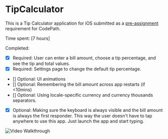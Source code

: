 # TipCalculator

This is a Tip Calculator application for iOS submitted as a [pre-assignment](https://gist.github.com/timothy1ee/7747214) requirement for CodePath.

Time spent: [7 hours] 

Completed:
* [x] Required: User can enter a bill amount, choose a tip percentage, and see the tip and total values.
* [x] Required: Settings page to change the default tip percentage.
* [] Optional: UI animations
* [] Optional: Remembering the bill amount across app restarts (if <10mins)
* [] Optional: Using locale-specific currency and currency thousands separators.
* [x] Optional: Making sure the keyboard is always visible and the bill amount is always the first responder. This way the user doesn't have to tap anywhere to use this app. Just launch the app and start typing.

![Video Walkthrough](http://cl.ly/image/3H2m252e410F/walkthrough.gif)
